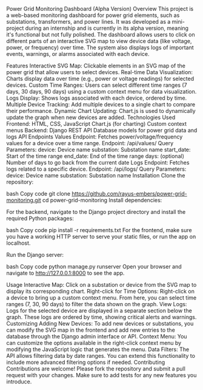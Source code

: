 Power Grid Monitoring Dashboard (Alpha Version)
Overview
This project is a web-based monitoring dashboard for power grid elements, such as substations, transformers, and power lines. It was developed as a mini-project during an internship and is currently in its alpha version, meaning it's functional but not fully polished. The dashboard allows users to click on different parts of an interactive SVG map to view device data (like voltage, power, or frequency) over time. The system also displays logs of important events, warnings, or alarms associated with each device.

Features
Interactive SVG Map: Clickable elements in an SVG map of the power grid that allow users to select devices.
Real-time Data Visualization: Charts display data over time (e.g., power or voltage readings) for selected devices.
Custom Time Ranges: Users can select different time ranges (7 days, 30 days, 90 days) using a custom context menu for data visualization.
Logs Display: Shows logs associated with each device, ordered by time.
Multiple Device Tracking: Add multiple devices to a single chart to compare their performance.
Dynamic Chart Updating: Chart.js is used to dynamically update the graph when new devices are added.
Technologies Used
Frontend:
HTML, CSS, JavaScript
Chart.js (for charting)
Custom context menus
Backend:
Django REST API
Database models for power grid data and logs
API Endpoints
Values Endpoint: Fetches power/voltage/frequency values for a device over a time range.
Endpoint: /api/values/
Query Parameters:
device: Device name
substation: Substation name
start_date: Start of the time range
end_date: End of the time range
days: (optional) Number of days to go back from the current date
Logs Endpoint: Fetches logs related to a specific device.
Endpoint: /api/logs/
Query Parameters:
device: Device name
substation: Substation name
Installation
Clone the repository:

bash
Copy code
git clone https://github.com/rayus-embers/power-grid-monitoring.git
cd power-grid-monitoring
Install dependencies:

For the backend, navigate to the Django project directory and install the required Python packages:

bash
Copy code
pip install -r requirements.txt
For the frontend, make sure you have a working HTTP server to serve your static files, or run the app on localhost.

Run the Django server:

bash
Copy code
python manage.py runserver
Open your browser and navigate to http://127.0.0.1:8000 to see the app.

Usage
Interactive Map: Click on a substation or device from the SVG map to display its corresponding chart.
Right-click for Time Options: Right-click on a device to bring up a custom context menu. From here, you can select time ranges (7, 30, 90 days) to filter the data shown on the graph.
View Logs: Logs for the selected device are displayed in a separate section below the graph. These logs are ordered by time, showing critical alerts and warnings.
Customizing
Adding New Devices: To add new devices or substations, you can modify the SVG map in the frontend and add new entries to the database through the Django admin interface or API.
Context Menu: You can customize the options available in the right-click context menu by modifying the JavaScript logic that generates the menu.
Data Filters: The API allows filtering data by date ranges. You can extend this functionality to include more advanced filtering options if needed.
Contributing
Contributions are welcome! Please fork the repository and submit a pull request with your changes. Make sure to add tests for any new features you introduce.